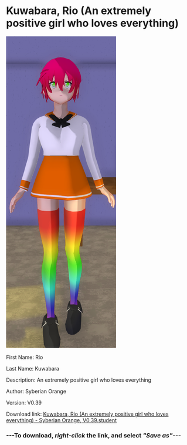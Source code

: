 # Kuwabara, Rio (An extremely positive girl who loves everything)

<img src = "https://raw.githubusercontent.com/Arbiter1223/Daigaku-Gurashi-Custom-Students/master/Students/Files/Kuwabara%2C%20Rio%20(An%20extremely%20positive%20girl%20who%20loves%20everything).png">

First Name: Rio

Last Name: Kuwabara

Description: An extremely positive girl who loves everything

Author: Syberian Orange

Version: V0.39

Download link: <a href="https://raw.githubusercontent.com/Arbiter1223/Daigaku-Gurashi-Custom-Students/master/Students/Files/Kuwabara%2C%20Rio%20(An%20extremely%20positive%20girl%20who%20loves%20everything)%20-%20Syberian%20Orange%2C%20V0.39.student">Kuwabara, Rio (An extremely positive girl who loves everything) - Syberian Orange, V0.39.student</a>

### ---**To download, _right-click_ the link, and select _"Save as"_**---
